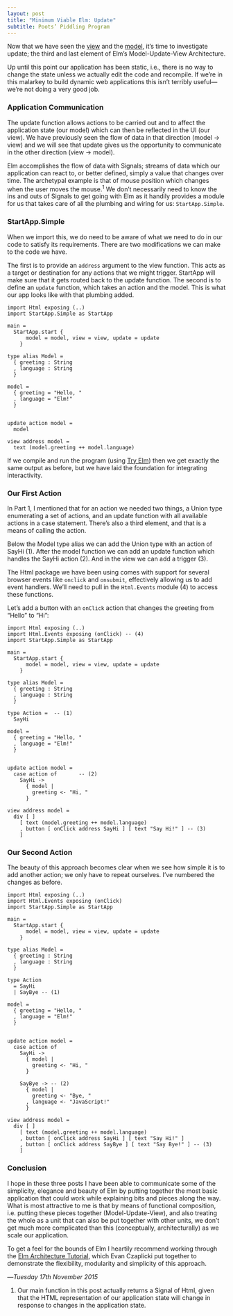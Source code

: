 ```yaml
---
layout: post
title: "Minimum Viable Elm: Update"
subtitle: Poots’ Piddling Program
---
```


Now that we have seen the [view][v] and the [model][m], it’s time to investigate update; the third and last element of Elm’s Model-Update-View Architecture.

Up until this point our application has been static, i.e., there is no way to change the state unless we actually edit the code and recompile. If we’re in this malarkey to build dynamic web applications this isn’t terribly useful—we’re not doing a very good job.

### Application Communication

The update function allows actions to be carried out and to affect the application state (our model) which can then be reflected in the UI (our view). We have previously seen the flow of data in that direction (model -> view) and we will see that update gives us the opportunity to communicate in the other direction (view -> model).

Elm accomplishes the flow of data with Signals; streams of data which our application can react to, or better defined, simply a value that changes over time. The archetypal example is that of mouse position which changes when the user moves the mouse.<sup>1</sup> We don’t necessarily need to know the ins and outs of Signals to get going with Elm as it handily provides a module for us that takes care of all the plumbing and wiring for us: `StartApp.Simple`.

### StartApp.Simple

When we import this, we do need to be aware of what we need to do in our code to satisfy its requirements. There are two modifications we can make to the code we have. 

The first is to provide an `address` argument to the view function. This acts as a target or destination for any actions that we might trigger. StartApp will make sure that it gets routed back to the update function. The second is to define an `update` function, which takes an action and the model. This is what our app looks like with that plumbing added.

    import Html exposing (..)
    import StartApp.Simple as StartApp

    main =
      StartApp.start {
          model = model, view = view, update = update
        }

    type alias Model =
      { greeting : String
      , language : String
      }

    model =
      { greeting = "Hello, "
      , language = "Elm!"
      }
      
      
    update action model =
      model

    view address model = 
      text (model.greeting ++ model.language)


If we compile and run the program (using [Try Elm][try-elm]) then we get exactly the same output as before, but we have laid the foundation for integrating interactivity. 

### Our First Action

In Part 1, I mentioned that for an action we needed two things, a Union type enumerating a set of actions, and an update function with all available actions in a case statement. There’s also a third element, and that is a means of calling the action.

Below the Model type alias we can add the Union type with an action of SayHi (1). After the model function we can add an update function which handles the SayHi action (2). And in the view we can add a trigger (3).

The Html package we have been using comes with support for several browser events like `onclick` and `onsubmit`, effectively allowing us to add event handlers. We’ll need to pull in the `Html.Events` module (4) to access these functions.

Let’s add a button with an `onClick` action that changes the greeting from “Hello” to “Hi”:

    import Html exposing (..)
    import Html.Events exposing (onClick) -- (4)
    import StartApp.Simple as StartApp

    main =
      StartApp.start {
          model = model, view = view, update = update
        }

    type alias Model =
      { greeting : String
      , language : String
      }
      
    type Action =  -- (1)
      SayHi

    model =
      { greeting = "Hello, "
      , language = "Elm!"
      }
      
      
    update action model =
      case action of       -- (2)
        SayHi ->
          { model | 
            greeting <- "Hi, "
          }

    view address model = 
      div [ ] 
        [ text (model.greeting ++ model.language)
        , button [ onClick address SayHi ] [ text "Say Hi!" ] -- (3)
        ]

### Our Second Action
 
The beauty of this approach becomes clear when we see how simple it is to add another action; we only have to repeat ourselves. I’ve numbered the changes as before.

    import Html exposing (..)
    import Html.Events exposing (onClick)
    import StartApp.Simple as StartApp

    main =
      StartApp.start {
          model = model, view = view, update = update
        }

    type alias Model =
      { greeting : String
      , language : String
      }
      
    type Action
      = SayHi
      | SayBye -- (1)

    model =
      { greeting = "Hello, "
      , language = "Elm!"
      }
      
      
    update action model =
      case action of       
        SayHi ->
          { model | 
            greeting <- "Hi, "
          }
          
        SayBye -> -- (2)
          { model |
            greeting <- "Bye, "
          , language <- "JavaScript!"
          }

    view address model = 
      div [ ] 
        [ text (model.greeting ++ model.language)
        , button [ onClick address SayHi ] [ text "Say Hi!" ] 
        , button [ onClick address SayBye ] [ text "Say Bye!" ] -- (3)
        ]

### Conclusion

I hope in these three posts I have been able to communicate some of the simplicity, elegance and beauty of Elm by putting together the most basic application that could work while explaining bits and pieces along the way. What is most attractive to me is that by means of functional composition, i.e. putting these pieces together (Model-Update-View), and also treating the whole as a unit that can also be put together with other units, we don’t get much more complicated than this (conceptually, architecturally) as we scale our application.

To get a feel for the bounds of Elm I heartily recommend working through the [Elm Architecture Tutorial][elm-arch], which Evan Czaplicki put together to demonstrate the flexibility, modularity and simplicity of this approach.

—*Tuesday 17th November 2015*

[elm-arch]: https://github.com/evancz/elm-architecture-tutorial/
[try-elm]: http://elm-lang.org/try

<ol class="footnotes">
<li>
Our main function in this post actually returns a Signal of Html, given that the HTML representation of our application state will change in response to changes in the application state.
</li>
</ol>

[v]: http://crossingtheruby.com/2015/11/11/minimum-viable-elm-view.html
[m]: http://crossingtheruby.com/2015/11/12/minimum-viable-elm-model.html
